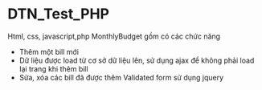 # DTN_Test_PHP
Html, css, javascript,php
MonthlyBudget gồm có các chức năng
- Thêm một bill mới
- Dữ liệu được load từ cơ sở dữ liệu lên, sử dụng ajax để không phải load lại trang khi thêm bill
- Sửa, xóa các bill đã được thêm
Validated form sử dụng jquery 
